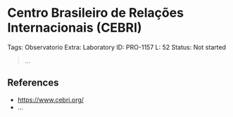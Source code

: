 # Centro Brasileiro de Relações Internacionais (CEBRI)

Tags: Observatorio
Extra: Laboratory
ID: PRO-1157
L: 52
Status: Not started

> …
>

## References

- https://www.cebri.org/
- …